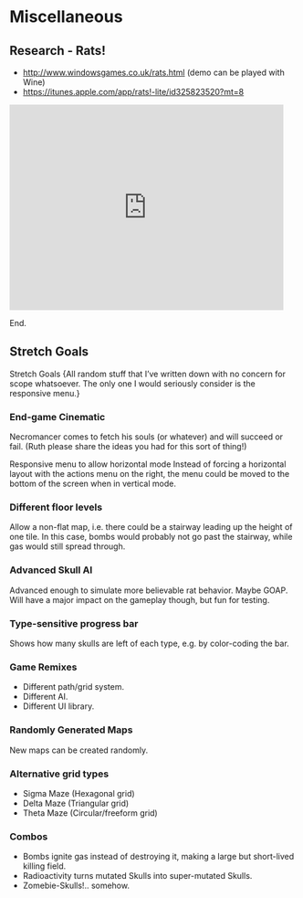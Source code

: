 # Miscellaneous

## Research - Rats!
- http://www.windowsgames.co.uk/rats.html (demo can be played with Wine)
- https://itunes.apple.com/app/rats!-lite/id325823520?mt=8

<iframe width="480" height="360" src="https://www.youtube.com/embed/YnO406cOVmM" frameborder="0" allowfullscreen></iframe>

End.

## Stretch Goals

Stretch Goals
{All random stuff that I’ve written down with no concern for scope whatsoever. The only one I would seriously consider is the responsive menu.}


### End-game Cinematic

Necromancer comes to fetch his souls (or whatever) and will succeed or fail. (Ruth please share the ideas you had for this sort of thing!)

Responsive menu to allow horizontal mode
Instead of forcing a horizontal layout with the actions menu on the right, the menu could be moved to the bottom of the screen when in vertical mode.


### Different floor levels
Allow a non-flat map, i.e. there could be a stairway leading up the height of one tile. In this case, bombs would probably not go past the stairway, while gas would still spread through.

### Advanced Skull AI
Advanced enough to simulate more believable rat behavior. Maybe GOAP. Will have a major impact on the gameplay though, but fun for testing.


### Type-sensitive progress bar
Shows how many skulls are left of each type, e.g. by color-coding the bar.

### Game Remixes
- Different path/grid system.
- Different AI.
- Different UI library.

### Randomly Generated Maps
New maps can be created randomly.

### Alternative grid types

- Sigma Maze (Hexagonal grid)
- Delta Maze (Triangular grid)
- Theta Maze (Circular/freeform grid)


### Combos
- Bombs ignite gas instead of destroying it, making a large but short-lived killing field.
- Radioactivity turns mutated Skulls into super-mutated Skulls.
- Zomebie-Skulls!.. somehow.